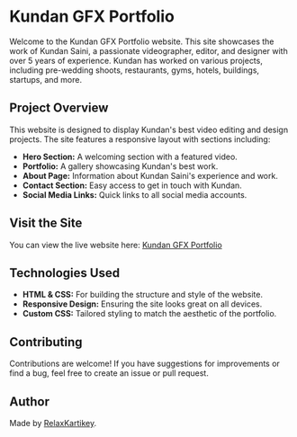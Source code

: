 # Kundan GFX Portfolio

Welcome to the Kundan GFX Portfolio website. This site showcases the work of Kundan Saini, a passionate videographer, editor, and designer with over 5 years of experience. Kundan has worked on various projects, including pre-wedding shoots, restaurants, gyms, hotels, buildings, startups, and more.

## Project Overview

This website is designed to display Kundan's best video editing and design projects. The site features a responsive layout with sections including:

- **Hero Section:** A welcoming section with a featured video.
- **Portfolio:** A gallery showcasing Kundan's best work.
- **About Page:** Information about Kundan Saini's experience and work.
- **Contact Section:** Easy access to get in touch with Kundan.
- **Social Media Links:** Quick links to all social media accounts.

## Visit the Site

You can view the live website here: [Kundan GFX Portfolio](https://torqix.github.io/kundangfx)

## Technologies Used

- **HTML & CSS:** For building the structure and style of the website.
- **Responsive Design:** Ensuring the site looks great on all devices.
- **Custom CSS:** Tailored styling to match the aesthetic of the portfolio.

## Contributing

Contributions are welcome! If you have suggestions for improvements or find a bug, feel free to create an issue or pull request.

## Author

Made by [RelaxKartikey](https://github.com/relaxkartikey). 
